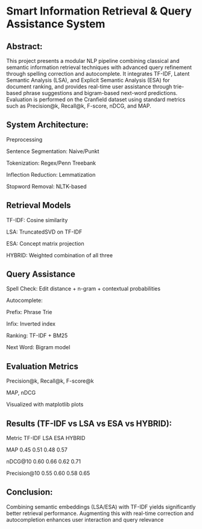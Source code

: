 # Smart Information Retrieval & Query Assistance System

## Abstract:
This project presents a modular NLP pipeline combining classical and semantic information retrieval techniques with advanced query refinement through spelling correction and autocomplete. It integrates TF-IDF, Latent Semantic Analysis (LSA), and Explicit Semantic Analysis (ESA) for document ranking, and provides real-time user assistance through trie-based phrase suggestions and bigram-based next-word predictions. Evaluation is performed on the Cranfield dataset using standard metrics such as Precision@k, Recall@k, F-score, nDCG, and MAP.

## System Architecture:

Preprocessing

Sentence Segmentation: Naive/Punkt

Tokenization: Regex/Penn Treebank

Inflection Reduction: Lemmatization

Stopword Removal: NLTK-based

## Retrieval Models

TF-IDF: Cosine similarity

LSA: TruncatedSVD on TF-IDF

ESA: Concept matrix projection

HYBRID: Weighted combination of all three

## Query Assistance

Spell Check: Edit distance + n-gram + contextual probabilities

Autocomplete:

Prefix: Phrase Trie

Infix: Inverted index

Ranking: TF-IDF + BM25

Next Word: Bigram model

## Evaluation Metrics

Precision@k, Recall@k, F-score@k

MAP, nDCG

Visualized with matplotlib plots

## Results (TF-IDF vs LSA vs ESA vs HYBRID):

Metric TF-IDF  LSA  ESA  HYBRID

MAP  0.45  0.51  0.48  0.57

nDCG@10  0.60  0.66  0.62  0.71

Precision@10   0.55  0.60  0.58  0.65

## Conclusion:
Combining semantic embeddings (LSA/ESA) with TF-IDF yields significantly better retrieval performance. Augmenting this with real-time correction and autocompletion enhances user interaction and query relevance
